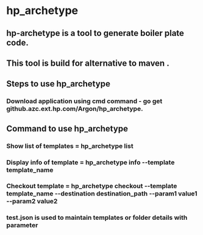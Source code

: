 # hp_archetype

## hp-archetype is a tool to generate boiler plate code.
## This tool is build for alternative to maven .

##  Steps to use hp_archetype

### Download application using cmd command - go get github.azc.ext.hp.com/Argon/hp_archetype.

## Command to use hp_archetype 
### Show list of templates =  hp_archetype list 
### Display info of template = hp_archetype info --template template_name
### Checkout template = hp_archetype checkout --template template_name --destination destination_path --param1 value1 --param2 value2 

### test.json is used to maintain templates or folder details with parameter 
